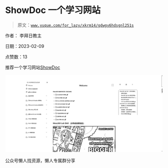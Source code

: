 # ShowDoc 一个学习网站

> 原文：[`www.yuque.com/for_lazy/xkrm14/gdwgy6hdsgnl251s`](https://www.yuque.com/for_lazy/xkrm14/gdwgy6hdsgnl251s)



作者： 李拜日教主



日期：2023-02-09



点赞数：13



推荐一个学习网站[ShowDoc](https://docs.meta360.vip/web/#/19/2926)



![](img/ae92c1558d40e01460d6fee7c2b0976b.png)



公众号懒人找资源，懒人专属群分享

